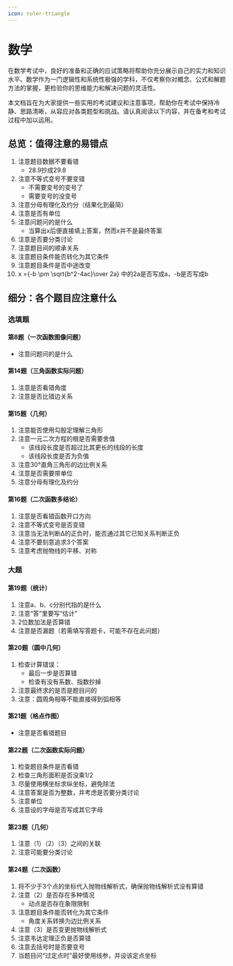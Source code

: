 ```yaml
---
icon: ruler-triangle
---
```


# 数学

在数学考试中，良好的准备和正确的应试策略将帮助你充分展示自己的实力和知识水平。数学作为一门逻辑性和系统性极强的学科，不仅考察你对概念、公式和解题方法的掌握，更检验你的思维能力和解决问题的灵活性。

本文档旨在为大家提供一些实用的考试建议和注意事项，帮助你在考试中保持冷静、思路清晰，从容应对各类题型和挑战。请认真阅读以下内容，并在备考和考试过程中加以运用。

## 总览：值得注意的易错点

1. 注意题目数据不要看错
   * 28.9抄成29.8
2. 注意不等式变号不要变错
   * 不需要变号的变号了
   * 需要变号的没变号
3. 注意分母有理化及约分（结果化到最简）
4. 注意是否有单位
5. 注意问题问的是什么
   * 当算出x后便直接填上答案，然而x并不是最终答案
6. 注意是否要分类讨论
7. 注意题目间的顺承关系
8. 注意题目条件能否转化为其它条件
9. 注意题目条件是否中途改变
10. x ={-b \pm \sqrt{b^2-4ac}\over 2a} 中的2a是否写成a，-b是否写成b

## 细分：各个题目应注意什么

### 选填题

#### 第8题（一次函数图像问题）

* 注意问题问的是什么

#### 第14题（三角函数实际问题）

1. 注意是否看错角度
2. 注意是否比错边关系

#### 第15题（几何）

1. 注意能否使用勾股定理解三角形
2. 注意一元二次方程的根是否需要舍值
   * 该线段长度是否超过比其更长的线段的长度
   * 该线段长度是否为负值
3. 注意30°直角三角形的边比例关系
4. 注意是否需要带单位
5. 注意分母有理化及约分

#### 第16题（二次函数多结论）

1. 注意是否看错函数开口方向
2. 注意不等式变号是否变错
3. 注意当无法判断Δ的正负时，能否通过其它已知关系判断正负
4. 注意不要刻意追求3个答案
5. 注意考虑抛物线的平移、对称

### 大题

#### 第19题（统计）

1. 注意a、b、c分别代指的是什么
2. 注意“答”里要写“估计”
3. 2位数加法是否算错
4. 注意是否漏题（若需填写答题卡，可能不存在此问题）

#### 第20题（圆中几何）

1. 检查计算错误：
   * 最后一步是否算错
   * 检查有没有系数、指数抄掉
2. 注意最终求的是否是题目问的
3. 注意：圆周角相等不能直接得到弧相等

#### 第21题（格点作图）

* 注意是否看错题目

#### 第22题（二次函数实际问题）

1. 检查题目条件是否看错
2. 检查三角形面积是否没乘1/2
3. 尽量使用横坐标求纵坐标，避免除法
4. 注意答案是否为整数，并考虑是否要分类讨论
5. 注意单位
6. 注意设的字母是否写成其它字母

#### 第23题（几何）

1. 注意（1）（2）（3）之间的关联
2. 注意可能要分类讨论

#### 第24题（二次函数）

1. 将不少于3个点的坐标代入抛物线解析式，确保抛物线解析式没有算错
2. 注意（2）是否存在多种情况
   * 动点是否存在象限限制
3. 注意题目条件能否转化为其它条件
   * 角度关系转换为边比例关系
4. 注意（3）是否变更抛物线解析式
5. 注意韦达定理正负是否算错
6. 注意去括号时是否要变号
7. 当题目问“过定点时”最好使用线参，并设该定点坐标
